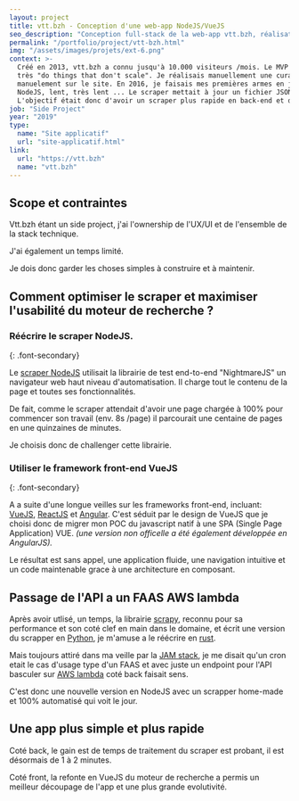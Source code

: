 ```yaml
---
layout: project
title: vtt.bzh - Conception d'une web-app NodeJS/VueJS
seo_description: "Conception full-stack de la web-app vtt.bzh, réalisation d'un scraper nodeJS et développement front en VueJS."
permalink: "/portfolio/project/vtt-bzh.html"
img: "/assets/images/projets/ext-6.png"
context: >-
  Créé en 2013, vtt.bzh a connu jusqu'à 10.000 visiteurs /mois. Le MVP que j'avais créé sous Wordpress était
  très "do things that don't scale". Je réalisais manuellement une curation des randonnées régionnales, que je listais
  manuelement sur le site. En 2016, je faisais mes premières armes en javascript et développais un premier scraper en
  NodeJS, lent, très lent ... Le scraper mettait à jour un fichier JSON que je mettais a jour manuelement  sur le site.
  L'objectif était donc d'avoir un scraper plus rapide en back-end et de pouvoir mieux gérer le moteur de recherche en front-end.
job: "Side Project"
year: "2019"
type:
  name: "Site applicatif"
  url: "site-applicatif.html"
link:
  url: "https://vtt.bzh"
  name: "vtt.bzh"
---
```


<!--1. Scope et contraintes-->

## Scope et contraintes

Vtt.bzh étant un side project, j'ai l'ownership de l'UX/UI et de l'ensemble de la stack technique.

J'ai également un temps limité.

Je dois donc garder les choses simples à construire et à maintenir.

<!--2. Problème-->

## Comment optimiser le scraper et maximiser l'usabilité du moteur de recherche ?

### Réécrire le scraper NodeJS.

{: .font-secondary}

Le [scraper NodeJS](https://github.com/jn-prod/api-vtt-bzh_archived) utilisait la librairie de test end-to-end "NightmareJS" un navigateur web haut niveau d'automatisation. Il charge tout le contenu de la page et toutes ses fonctionnalités.

De fait, comme le scraper attendait d'avoir une page chargée à 100% pour commencer son travail (env. 8s /page) il parcourait une centaine de pages en une quinzaines de minutes.

Je choisis donc de challenger cette librairie.

### Utiliser le framework front-end VueJS

{: .font-secondary}

A a suite d'une longue veilles sur les frameworks front-end, incluant: [VueJS](https://vuejs.org/), [ReactJS](https://fr.reactjs.org/) et [Angular](https://angular.io/). C'est séduit par le design de VueJS que je choisi donc de migrer mon POC du javascript natif à une SPA (Single Page Application) VUE. _(une version non officelle a été également développée en AngularJS)._

Le résultat est sans appel, une application fluide, une navigation intuitive et un code maintenable grace à une architecture en composant.

<!--3. Solutions et choix technique-->

## Passage de l'API a un FAAS AWS lambda

Après avoir utlisé, un temps, la librairie [scrapy](https://scrapy.org/), reconnu pour sa performance et son coté clef en main dans le domaine, et écrit une version du scrapper en [Python](https://www.python.org/), je m'amuse a le réécrire en [rust](https://www.rust-lang.org/).

Mais toujours attiré dans ma veille par la [JAM stack](https://jamstack.org/), je me disait qu'un cron etait le cas d'usage type d'un FAAS et avec juste un endpoint pour l'API basculer sur [AWS lambda](https://aws.amazon.com/fr/lambda/) coté back faisait sens.

C'est donc une nouvelle version en NodeJS avec un scrapper home-made et 100% automatisé qui voit le jour.

<!--4. Résultats et leçons-->

## Une app plus simple et plus rapide

Coté back, le gain est de temps de traitement du scraper est probant, il est désormais de 1 à 2 minutes.

Coté front, la refonte en VueJS du moteur de recherche a permis un meilleur découpage de l'app et une plus grande evolutivité.

